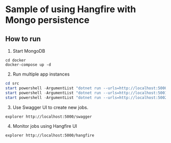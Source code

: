 # Sample of using Hangfire with Mongo persistence

## How to run
1. Start MongoDB
```
cd docker
docker-compose up -d
```

2. Run multiple app instances
``` powershell
cd src
start powershell -ArgumentList "dotnet run --urls=http://localhost:5000"
start powershell -ArgumentList "dotnet run --urls=http://localhost:5001"
start powershell -ArgumentList "dotnet run --urls=http://localhost:5002"
```

3. Use Swagger UI to create new jobs.
```
explorer http://localhost:5000/swagger
````

4. Monitor jobs using Hangfire UI
```
explorer http://localhost:5000/hangfire
````
